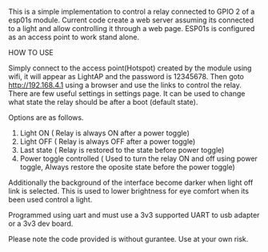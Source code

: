 This is a simple implementation to control a relay connected to GPIO 2 of a esp01s module. 
Current code create a web server assuming its connected to a light and allow controlling it through 
a web page. ESP01s is configured as an access point to work stand alone.

HOW TO USE 

Simply connect to the access point(Hotspot) created by the module using wifi, 
it will appear as LightAP and the password is 12345678. 
Then goto http://192.168.4.1 using a browser and use the links to control the relay. There are few useful settings in settings page.
It can be used to change what state the relay should be after a boot (default state).

Options are as follows.
1. Light ON ( Relay is always ON after a power toggle)
2. Light OFF ( Relay is always OFF after a power toggle)
3. Last state ( Relay is restored to the state before power toggle)
4. Power toggle controlled ( Used to turn the relay ON and off using power toggle, Always restore the oposite state before the power toggle)

Additionally the background of the interface become darker when light off link is selected. This is used to lower brightness for eye comfort when its been used control a 
light.

Programmed using uart and must use a 3v3 supported UART to usb adapter or a 3v3 dev board.

Please note the code provided is without gurantee. Use at your own risk. 
